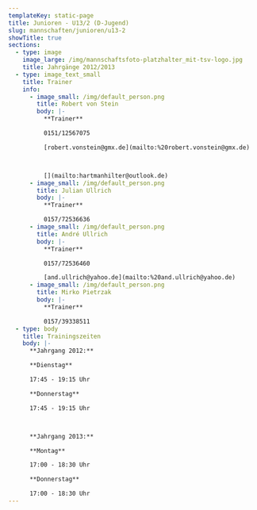 ```yaml
---
templateKey: static-page
title: Junioren - U13/2 (D-Jugend)
slug: mannschaften/junioren/u13-2
showTitle: true
sections:
  - type: image
    image_large: /img/mannschaftsfoto-platzhalter_mit-tsv-logo.jpg
    title: Jahrgänge 2012/2013
  - type: image_text_small
    title: Trainer
    info:
      - image_small: /img/default_person.png
        title: Robert von Stein
        body: |-
          **Trainer**

          0151/12567075

          [robert.vonstein@gmx.de](mailto:%20robert.vonstein@gmx.de)



          [](mailto:hartmanhilter@outlook.de)
      - image_small: /img/default_person.png
        title: Julian Ullrich
        body: |-
          **Trainer**

          0157/72536636
      - image_small: /img/default_person.png
        title: André Ullrich
        body: |-
          **Trainer**

          0157/72536460

          [and.ullrich@yahoo.de](mailto:%20and.ullrich@yahoo.de)
      - image_small: /img/default_person.png
        title: Mirko Pietrzak
        body: |-
          **Trainer**

          0157/39338511
  - type: body
    title: Trainingszeiten
    body: |-
      **Jahrgang 2012:**

      **Dienstag**

      17:45 - 19:15 Uhr

      **Donnerstag**

      17:45 - 19:15 Uhr



      **Jahrgang 2013:**

      **Montag**

      17:00 - 18:30 Uhr

      **Donnerstag**

      17:00 - 18:30 Uhr
---
```

